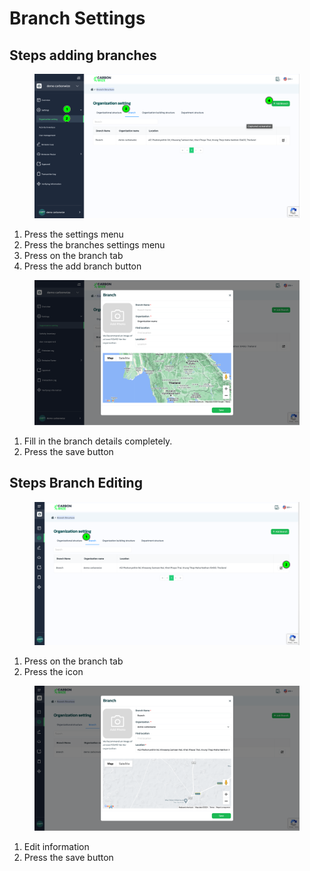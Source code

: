 # Branch Settings

## Steps adding branches

<figure><img src="../../../.gitbook/assets/image (24).png" alt=""><figcaption></figcaption></figure>

1. Press the settings menu
2. Press the branches settings menu
3. Press on the branch tab
4. Press the add branch button



<figure><img src="../../../.gitbook/assets/image (1) (1) (1) (1) (1) (1) (1) (1) (1) (1) (1) (1) (1) (1) (1).png" alt=""><figcaption></figcaption></figure>

1. Fill in the branch details completely.
2. Press the save button



## Steps Branch Editing

<figure><img src="../../../.gitbook/assets/image (2) (1) (1) (1) (1) (1) (1) (1) (1) (1) (1) (1) (1).png" alt=""><figcaption></figcaption></figure>

1. Press on the branch tab
2. Press the icon



<figure><img src="../../../.gitbook/assets/image (3) (1) (1) (1) (1) (1) (1) (1) (1).png" alt=""><figcaption></figcaption></figure>

1. Edit information
2. Press the save button
